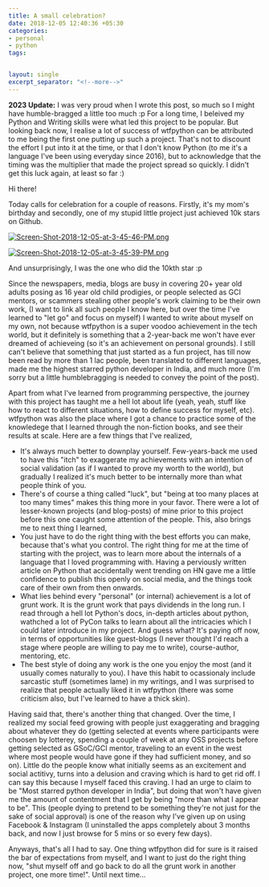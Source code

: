 ```yaml
---
title: A small celebration?
date: 2018-12-05 12:40:36 +05:30
categories:
- personal
- python
tags:


layout: single
excerpt_separator: "<!--more-->"
---
```


**2023 Update:** I was very proud when I wrote this post, so much so I might have humble-bragged a little too much :p For a long time, I beleived my Python and Writing skills were what led this project to be popular. But looking back now, I realise a lot of success of wtfpython can be attributed to me being the first one putting up such a project. That's not to discount the effort I put into it at the time, or that I don't know Python (to me it's a language I've been using everyday since 2016), but to acknowledge that the timing was the multiplier that made the project spread so quickly. I didn't get this luck again, at least so far :) 


Hi there!

Today calls for celebration for a couple of reasons. Firstly, it's my mom's birthday and secondly, one of my stupid little project just achieved 10k stars on Github.

[![Screen-Shot-2018-12-05-at-3-45-46-PM.png](https://i.postimg.cc/QtybPYMx/Screen-Shot-2018-12-05-at-3-45-46-PM.png)](https://postimg.cc/LYjLgTfr)

[![Screen-Shot-2018-12-05-at-3-45-39-PM.png](https://i.postimg.cc/0N9cJJ3x/Screen-Shot-2018-12-05-at-3-45-39-PM.png)](https://postimg.cc/tsmhK7pm)

And unsurprisingly, I was the one who did the 10kth star :p

Since the newspapers, media, blogs are busy in covering 20+ year old adults  posing as 16 year old child prodigies, or people selected as GCI mentors, or scammers stealing other people's work claiming to be their own work, (I want to link all such people I know here, but over the time I've learned to "let go" and focus on myself) I wanted to write about myself on my own, not because wtfpython is a super voodoo achievement in the tech world, but it definitely is something that a 2-year-back me won't have ever dreamed of achieveing (so it's an achievement on personal grounds). I still can't believe that something that just started as a fun project, has till now been read by more than 1 lac people, been translated to different languages, made me the highest starred python developer in India, and much more (I'm sorry but a little humblebragging is needed to convey the point of the post).

Apart from what I've learned from programming perspective, the journey with this project has taught me a hell lot about life (yeah, yeah, stuff like how to react to different situations, how to define success for myself, etc). wtfpython was also the place where I got a chance to practice some of the knowledege that I learned through the non-fiction books, and see their results at scale. Here are a few things that I've realized,

- It's always much better to downplay yourself. Few-years-back me used to have this "itch" to exaggerate my achievements with an intention of social validation (as if I wanted to prove my worth to the world), but gradually I realized it's much better to be internally more than what people think of you.
- There's of course a thing called "luck", but "being at too many places at too many times" makes this thing more in your favor. There were a lot of lesser-known projects (and blog-posts) of mine prior to this project before this one caught some attention of the people. This, also brings me to next thing I learned,
- You just have to do the right thing with the best efforts you can make, because that's what you control. The right thing for me at the time of starting with the project, was to learn more about the internals of a language that I loved programming with. Having a perviously written article on Python that accidentally went trending on HN gave me a little confidence to publish this openly on social media, and the things took care of their own from then onwards.
- What lies behind every "personal" (or internal) achievement is a lot of grunt work. It is the grunt work that pays dividends in the long run. I read through a hell lot Python's docs, in-depth articles about python, wathched a lot of PyCon talks to learn about all the intricacies which I could later introduce in my project. And guess what? It's paying off now, in terms of opportunities like guest-blogs (I never thought I'd reach a stage where people are willing to pay me to write), course-author, mentoring, etc.
- The best style of doing any work is the one you enjoy the most (and it usually comes naturally to you). I have this habit to ocassionaly include sarcastic stuff (sometimes lame) in my writings, and I was surprised to realize that people actually liked it in wtfpython (there was some criticism also, but I've learned to have a thick skin).

Having said that, there's another thing that changed. Over the time, I realized my social feed growing with people just exaggerating and bragging about whatever they do (getting selected at events where participants were choosen by lotterey, spending a couple of week at any OSS projects before getting selected as GSoC/GCI mentor, traveling to an event in the west where most people would have gone if they had sufficient money, and so on). Little do the people know what initially seems as an excitement and social actitivy, turns into a delusion and craving which is hard to get rid off. I can say this because I myself faced this craving. I had an urge to claim to be "Most starred python developer in India", but doing that won't have given me the amount of contentment that I get by being "more than what I appear to be". This (people dying to pretend to be something they're not just for the sake of social approval) is one of the reason why I've given up on using Facebook & Instagram (I uninstalled the apps completely about 3 months back, and now I just browse for 5 mins or so every few days).

Anyways, that's all I had to say. One thing wtfpython did for sure is it raised the bar of expectations from myself, and I want to just do the right thing now, "shut myself off and go back to do all the grunt work in another project, one more time!". Until next time...
